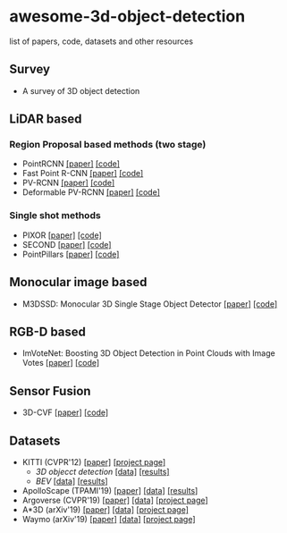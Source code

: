# awesome-3d-object-detection
list of papers, code, datasets and other resources


## Survey
* A survey of 3D object detection

## LiDAR based
### Region Proposal based methods (two stage)

* PointRCNN [[paper]](http://openaccess.thecvf.com/content_CVPR_2019/papers/Shi_PointRCNN_3D_Object_Proposal_Generation_and_Detection_From_Point_Cloud_CVPR_2019_paper.pdf) [[code]](https://github.com/sshaoshuai/PointRCNN)
* Fast Point R-CNN [[paper]](http://openaccess.thecvf.com/content_ICCV_2019/papers/Chen_Fast_Point_R-CNN_ICCV_2019_paper.pdf) [[code]]()
* PV-RCNN [[paper]](http://openaccess.thecvf.com/content_CVPR_2020/papers/Shi_PV-RCNN_Point-Voxel_Feature_Set_Abstraction_for_3D_Object_Detection_CVPR_2020_paper.pdf) [[code]](https://github.com/sshaoshuai/PointCloudDet3D)
* Deformable PV-RCNN [[paper]](https://arxiv.org/pdf/2008.08766) [[code]](https://github.com/AutoVision-cloud/Deformable-PV-RCNN)



### Single shot methods

* PIXOR [[paper]](http://openaccess.thecvf.com/content_cvpr_2018/papers/Yang_PIXOR_Real-Time_3D_CVPR_2018_paper.pdf) [[code]](https://github.com/mileyan/pseudo-LiDAR_e2e)
* SECOND [[paper]](https://www.mdpi.com/1424-8220/18/10/3337/htm) [[code]](https://github.com/traveller59/second.pytorch)
* PointPillars [[paper]](http://openaccess.thecvf.com/content_CVPR_2019/papers/Lang_PointPillars_Fast_Encoders_for_Object_Detection_From_Point_Clouds_CVPR_2019_paper.pdf) [[code]](https://github.com/nutonomy/second.pytorch)

## Monocular image based
* M3DSSD: Monocular 3D Single Stage Object Detector [[paper]]() [[code]](https://github.com/mumianyuxin/M3DSSD)

## RGB-D based
* ImVoteNet: Boosting 3D Object Detection in Point Clouds with Image Votes [[paper]](https://openaccess.thecvf.com/content_CVPR_2020/papers/Qi_ImVoteNet_Boosting_3D_Object_Detection_in_Point_Clouds_With_Image_CVPR_2020_paper.pdf) [[code]](https://github.com/facebookresearch/imvotenet)

## Sensor Fusion

* 3D-CVF [[paper]](https://arxiv.org/pdf/2004.12636) [[code]]()



## Datasets

- KITTI (CVPR'12) [[paper]](http://www.cvlibs.net/publications/Geiger2012CVPR.pdf) [[project page]](http://www.cvlibs.net/datasets/kitti/eval_3dobject.php)
    - _3D objecct detection_ [[data]](http://www.cvlibs.net/datasets/kitti/eval_object.php?obj_benchmark=3d) [[results]](http://www.cvlibs.net/datasets/kitti/eval_object.php?obj_benchmark=3d)
    - _BEV_ [[data]](http://www.cvlibs.net/datasets/kitti/eval_object.php?obj_benchmark=bev) [[results]](http://www.cvlibs.net/datasets/kitti/eval_object.php?obj_benchmark=bev)
- ApolloScape (TPAMI'19) [[paper]](http://ad-apolloscape.bj.bcebos.com/public%2FApolloScape%20Dataset.pdf) [[data]](http://apolloscape.auto/tracking.html#to_data_href) [[results]](http://apolloscape.auto/leader_board.html)
- Argoverse (CVPR'19) [[paper]](http://openaccess.thecvf.com/content_CVPR_2019/papers/Chang_Argoverse_3D_Tracking_and_Forecasting_With_Rich_Maps_CVPR_2019_paper.pdf) [[data]](https://www.argoverse.org/data.html#download-link) [[project page]](https://www.argoverse.org/index.html)
- A*3D (arXiv'19) [[paper]](https://arxiv.org/pdf/1909.07541) [[data]](https://github.com/I2RDL2/ASTAR-3D#Download) [[project page]](https://github.com/I2RDL2/ASTAR-3D)
- Waymo (arXiv'19) [[paper]](https://arxiv.org/pdf/1912.04838) [[data]](https://waymo.com/open/licensing/) [[project page]](https://waymo.com/open/)
